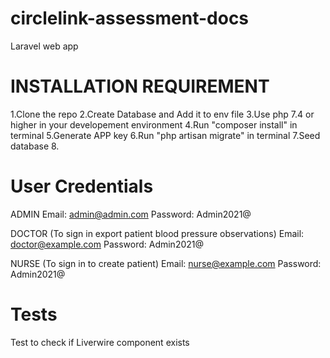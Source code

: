 # circlelink-assessment-docs

Laravel web app

# INSTALLATION REQUIREMENT
1.Clone the repo
2.Create Database and Add it to env file
3.Use php 7.4 or higher in your developement environment
4.Run "composer install" in terminal
5.Generate APP key
6.Run "php artisan migrate" in terminal
7.Seed database
8.


# User Credentials
ADMIN
Email: admin@admin.com
Password: Admin2021@

DOCTOR (To sign in export patient blood pressure observations)
Email: doctor@example.com
Password: Admin2021@

NURSE (To sign in to create patient)
Email: nurse@example.com
Password: Admin2021@



# Tests 
Test to check if Liverwire component exists
